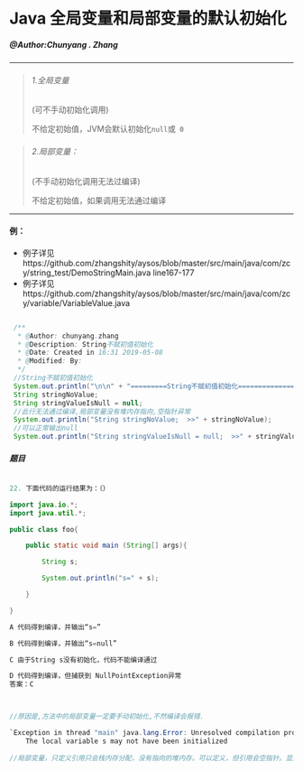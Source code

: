 # Java 全局变量和局部变量的默认初始化

##### @Author:Chunyang . Zhang
---
> ###### 1.全局变量
>
> (可不手动初始化调用)
>
> 不给定初始值，JVM会默认初始化`null`或` 0` 

> ###### 2.局部变量：
>
> (不手动初始化调用无法过编译)
>
> 不给定初始值，如果调用无法通过编译

---

#### 例：

* 例子详见https://github.com/zhangshity/aysos/blob/master/src/main/java/com/zcy/string_test/DemoStringMain.java   line167-177
* 例子详见https://github.com/zhangshity/aysos/blob/master/src/main/java/com/zcy/variable/VariableValue.java

```java

 /**
  * @Author: chunyang.zhang
  * @Description: String不赋初值初始化
  * @Date: Created in 16:31 2019-05-08
  * @Modified: By:
  */
 //String不赋初值初始化
 System.out.println("\n\n" + "=========String不赋初值初始化===============");
 String stringNoValue;
 String stringValueIsNull = null;
 //此行无法通过编译,局部变量没有堆内存指向,空指针异常
 System.out.println("String stringNoValue;  >>" + stringNoValue);
 //可以正常输出null
 System.out.println("String stringValueIsNull = null;  >>" + stringValueIsNull);
```



##### 题目

```java

22. 下面代码的运行结果为：（）

import java.io.*;
import java.util.*;

public class foo{

    public static void main (String[] args){

        String s;

        System.out.println("s=" + s);

    }

}

A 代码得到编译，并输出“s=”

B 代码得到编译，并输出“s=null”

C 由于String s没有初始化，代码不能编译通过

D 代码得到编译，但捕获到 NullPointException异常
答案：C



//原因是,方法中的局部变量一定要手动初始化,不然编译会报错.

`Exception in thread "main" java.lang.Error: Unresolved compilation problem: 
    The local variable s may not have been initialized
    
//局部变量，只定义引用只会栈内存分配，没有指向的堆内存。可以定义，但引用会空指针。显然，编译器在识别到 堆内存为空的引用 的调用的时候会不予通过。
```


